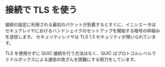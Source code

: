 # 接続で TLS を使う

接続の設定に利用される最初のパケットが到着するとすぐに、イニシエータは
セキュアレイヤにおけるハンドシェイクのセットアップを開始する暗号の枠組みを送信します。
セキュリティレイヤは TLS 1.3 セキュリティが用いられています。

TLS を使用せずに QUIC 接続を行う方法はなく、QUIC はプロトコルレベルで
ミドルボックスによる通信の改ざんを困難にする努力をしています。
